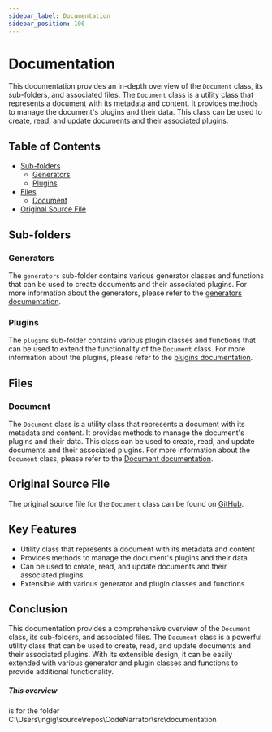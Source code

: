 ```yaml
---
sidebar_label: Documentation
sidebar_position: 100
---
```

# Documentation

This documentation provides an in-depth overview of the `Document` class, its sub-folders, and associated files. The `Document` class is a utility class that represents a document with its metadata and content. It provides methods to manage the document's plugins and their data. This class can be used to create, read, and update documents and their associated plugins.

## Table of Contents

- [Sub-folders](#sub-folders)
  - [Generators](#generators)
  - [Plugins](#plugins)
- [Files](#files)
  - [Document](#document)
- [Original Source File](#original-source-file)

## Sub-folders

### Generators

The `generators` sub-folder contains various generator classes and functions that can be used to create documents and their associated plugins. For more information about the generators, please refer to the [generators documentation](generators).

### Plugins

The `plugins` sub-folder contains various plugin classes and functions that can be used to extend the functionality of the `Document` class. For more information about the plugins, please refer to the [plugins documentation](plugins).

## Files

### Document

The `Document` class is a utility class that represents a document with its metadata and content. It provides methods to manage the document's plugins and their data. This class can be used to create, read, and update documents and their associated plugins. For more information about the `Document` class, please refer to the [Document documentation](Document).

## Original Source File

The original source file for the `Document` class can be found on [GitHub](https://github.com).

## Key Features

- Utility class that represents a document with its metadata and content
- Provides methods to manage the document's plugins and their data
- Can be used to create, read, and update documents and their associated plugins
- Extensible with various generator and plugin classes and functions

## Conclusion

This documentation provides a comprehensive overview of the `Document` class, its sub-folders, and associated files. The `Document` class is a powerful utility class that can be used to create, read, and update documents and their associated plugins. With its extensible design, it can be easily extended with various generator and plugin classes and functions to provide additional functionality.

##### This overview
is for the folder C:\Users\ingig\source\repos\CodeNarrator\src\documentation
